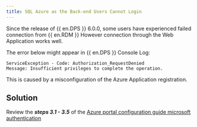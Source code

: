 ```yaml
---
title: SQL Azure as the Back-end Users Cannot Login
---
```

Since the release of {{ en.DPS }} 6.0.0, some users have experienced failed connection from {{ en.RDM }} However connection through the Web Application works well.  

The error below might appear in {{ en.DPS }} Console Log:
```
ServiceException - Code: Authorization_RequestDenied
Message: Insufficient privileges to complete the operation.
```
This is caused by a misconfiguration of the Azure Application registration.
## Solution
Review the ***steps 3.1 - 3.5*** of the [Azure portal configuration guide microsoft authentication](/kb/devolutions-server/how-to-articles/azure-portal-configuration-guide-microsoft-authentication/)
